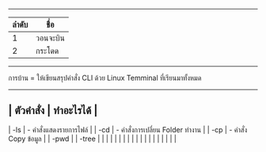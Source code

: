 
---------------------
|ลำดับ  |     ชื่อ    |
-------| -----------
|1     |  วอนจะบิน   |
|2     | กระโดด     |
---------------------

การบ้าน = ให้เขียนสรุปคำสั่ง CLI ด้วย Linux Temminal ที่เรียนมาทั้งหมด

---------------------------------------------------------------------
|   ตัวคำสั่ง   |                        ทำอะไรได้                      |
---------------------------------------------------------------------
|   -ls       |   - คำสั่งแสดงรายการไฟล์                                |
|   -cd       |   - คำสั่งการเปลี่ยน Folder ทำงาน                        |
|   -cp       |   - คำสั่ง Copy ข้อมูล                                   |
|   -pwd      |
|   -tree     |
|
|
|
|
|
|
|
|
|
|
|
|
|
|
|
|
|
|
